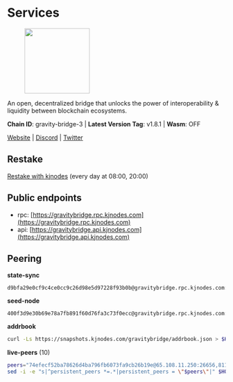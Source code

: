 # Services

<figure><img src="https://raw.githubusercontent.com/kj89/testnet_manuals/main/pingpub/logos/gravitybridge.png" width="150" alt=""><figcaption></figcaption></figure>

An open, decentralized bridge that unlocks the power of  interoperability & liquidity between blockchain ecosystems.

**Chain ID**: gravity-bridge-3 | **Latest Version Tag**: v1.8.1 | **Wasm**: OFF

[Website](https://www.gravitybridge.net) | [Discord](https://discord.gg/ARV8dTSjAk) | [Twitter](https://twitter.com/gravity_bridge)

## Restake

[Restake with kjnodes](https://restake.app/gravitybridge/gravityvaloper1nw3uavthnjwsgrrjzav2wdg9m0pw7k4fc7hvlz) (every day at 08:00, 20:00)
## Public endpoints

* rpc: [https://gravitybridge.rpc.kjnodes.com](https://gravitybridge.rpc.kjnodes.com)
* api: [https://gravitybridge.api.kjnodes.com](https://gravitybridge.api.kjnodes.com)

## Peering

**state-sync**

```text
d9bfa29e0cf9c4ce0cc9c26d98e5d97228f93b0b@gravitybridge.rpc.kjnodes.com:26656
```

**seed-node**

```text
400f3d9e30b69e78a7fb891f60d76fa3c73f0ecc@gravitybridge.rpc.kjnodes.com:26659
```

**addrbook**
```bash
curl -Ls https://snapshots.kjnodes.com/gravitybridge/addrbook.json > $HOME/.gravity/config/addrbook.json
```

**live-peers** (10)
```bash
peers="74efecf52ba78626d4ba796fb6073fa9cb26b19e@65.108.11.250:26656,811817c6ddc112ed37f7cd71c6bbae186f1e8239@135.125.188.17:34095,d9bfa29e0cf9c4ce0cc9c26d98e5d97228f93b0b@65.109.88.38:26656,2b2548493c4653d9c4388e9cd24b670a3cfbd564@185.16.39.3:18656,f09419b93a9070a74ba7e9eb3803e49673a2fcd0@85.190.254.58:26656,5ad3fe86b1214e1f5c897d23a2863fb46bdfc1f7@185.16.38.165:14256,ef05d5aca4398f4b217b9bbf08729a1338c67eeb@142.132.193.186:36656,6edddf41ca6bad0362c069afced6a9f0c67bd2a4@195.201.195.108:26656,572d417e11368f588d110efdeb7102a6a3c0752d@161.35.224.108:26656,774406f9e2c9c65e084effc8d823c470b82de6d0@146.19.24.186:26656"
sed -i -e "s|^persistent_peers *=.*|persistent_peers = \"$peers\"|" $HOME/.gravity/config/config.toml
```
